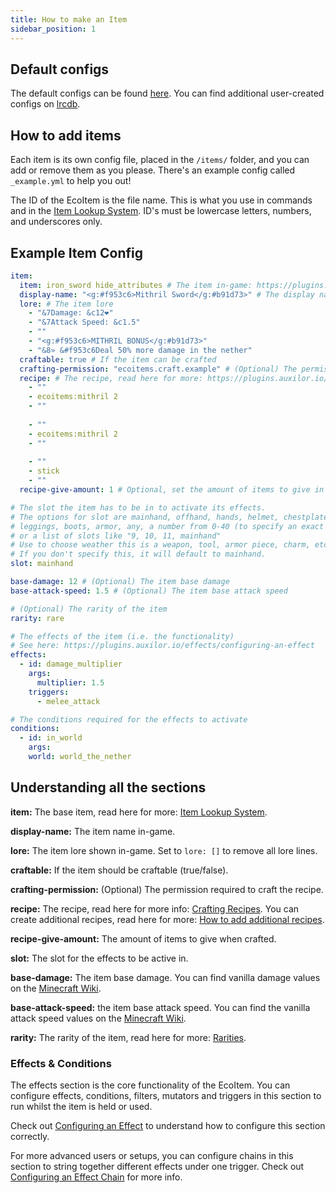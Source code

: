 ```yaml
---
title: How to make an Item
sidebar_position: 1
---
```


## Default configs
The default configs can be found [here](https://github.com/Auxilor/EcoItems/blob/master/eco-core/core-plugin/src/main/resources/items/).
You can find additional user-created configs on [lrcdb](https://lrcdb.auxilor.io/).

## How to add items
Each item is its own config file, placed in the `/items/` folder, and you can add or remove them as you please. There's an example config called `_example.yml` to help you out!

The ID of the EcoItem is the file name. This is what you use in commands and in the [Item Lookup System](https://plugins.auxilor.io/all-plugins/the-item-lookup-system).
ID's must be lowercase letters, numbers, and underscores only.

## Example Item Config

```yaml
item:
  item: iron_sword hide_attributes # The item in-game: https://plugins.auxilor.io/all-plugins/the-item-lookup-system
  display-name: "<g:#f953c6>Mithril Sword</g:#b91d73>" # The display name of the item
  lore: # The item lore
    - "&7Damage: &c12❤"
    - "&7Attack Speed: &c1.5"
    - ""
    - "<g:#f953c6>MITHRIL BONUS</g:#b91d73>"
    - "&8» &#f953c6Deal 50% more damage in the nether"
  craftable: true # If the item can be crafted
  crafting-permission: "ecoitems.craft.example" # (Optional) The permission required to craft this recipe.
  recipe: # The recipe, read here for more: https://plugins.auxilor.io/all-plugins/the-item-lookup-system#crafting-recipes
    - ""
    - ecoitems:mithril 2
    - ""
     
    - ""
    - ecoitems:mithril 2
    - ""
     
    - ""
    - stick
    - ""
  recipe-give-amount: 1 # Optional, set the amount of items to give in the recipe

# The slot the item has to be in to activate its effects.
# The options for slot are mainhand, offhand, hands, helmet, chestplate,
# leggings, boots, armor, any, a number from 0-40 (to specify an exact slot),
# or a list of slots like "9, 10, 11, mainhand"
# Use to choose weather this is a weapon, tool, armor piece, charm, etc.
# If you don't specify this, it will default to mainhand.
slot: mainhand

base-damage: 12 # (Optional) The item base damage
base-attack-speed: 1.5 # (Optional) The item base attack speed

# (Optional) The rarity of the item
rarity: rare

# The effects of the item (i.e. the functionality)
# See here: https://plugins.auxilor.io/effects/configuring-an-effect
effects:
  - id: damage_multiplier
    args:
      multiplier: 1.5
    triggers:
      - melee_attack

# The conditions required for the effects to activate
conditions:
  - id: in_world
    args:
    world: world_the_nether
```

## Understanding all the sections

**item:** The base item, read here for more: [Item Lookup System](https://plugins.auxilor.io/all-plugins/the-item-lookup-system).

**display-name:** The item name in-game.

**lore:** The item lore shown in-game. Set to `lore: []` to remove all lore lines.

**craftable:** If the item should be craftable (true/false).

**crafting-permission:** (Optional) The permission required to craft the recipe.

**recipe:** The recipe, read here for more info: [Crafting Recipes](https://plugins.auxilor.io/all-plugins/the-item-lookup-system#crafting-recipes). You can create additional recipes, read here for more: [How to add additional recipes](https://plugins.auxilor.io/ecoitems/additional-configuration-options#how-to-add-additonal-recipes).

**recipe-give-amount:** The amount of items to give when crafted.

**slot:** The slot for the effects to be active in.

**base-damage:** The item base damage. You can find vanilla damage values on the [Minecraft Wiki](https://minecraft.wiki/w/Damage#Dealing_damage).

**base-attack-speed:** the item base attack speed. You can find the vanilla attack speed values on the [Minecraft Wiki](https://minecraft.wiki/w/Damage#Dealing_damage).

**rarity:** The rarity of the item, read here for more: [Rarities](https://plugins.auxilor.io/ecoitems/additional-configuration-options#how-to-add-rarities).

### Effects & Conditions

The effects section is the core functionality of the EcoItem. You can configure effects, conditions, filters, mutators and triggers in this section to run whilst the item is held or used.

Check out [Configuring an Effect](https://plugins.auxilor.io/effects/configuring-an-effect) to understand how to configure this section correctly.

For more advanced users or setups, you can configure chains in this section to string together different effects under one trigger. Check out [Configuring an Effect Chain](https://plugins.auxilor.io/effects/configuring-a-chain) for more info.

